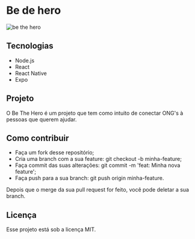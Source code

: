 <h1>Be de hero</h1>

![be the hero](https://user-images.githubusercontent.com/38691922/77789226-651ff600-7041-11ea-82c9-49b12e73baeb.png?)

<h2>Tecnologias</h2>

* Node.js
* React
* React Native
* Expo

<h2>Projeto</h2>

O Be The Hero é um projeto que tem como intuito de conectar ONG's à pessoas que querem ajudar.

<h2>Como contribuir</h2>

* Faça um fork desse repositório;
* Cria uma branch com a sua feature: git checkout -b minha-feature;
* Faça commit das suas alterações: git commit -m 'feat: Minha nova feature';
* Faça push para a sua branch: git push origin minha-feature.

Depois que o merge da sua pull request for feito, você pode deletar a sua branch.

<h2>Licença</h2>

Esse projeto está sob a licença MIT.
